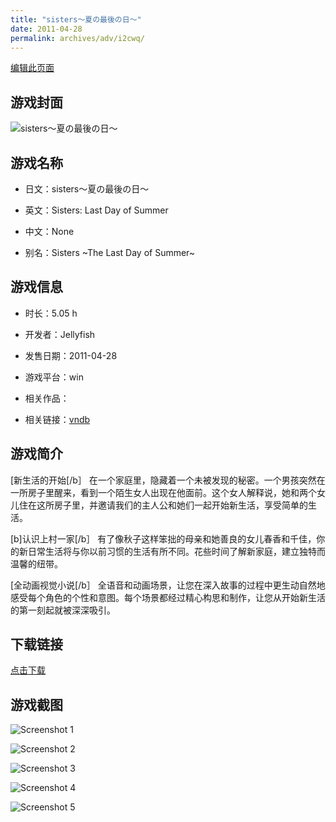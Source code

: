 ```yaml
---
title: "sisters～夏の最後の日～"
date: 2011-04-28
permalink: archives/adv/i2cwq/
---
```

[编辑此页面](https://github.com/ACG-3/ADV3-source/blob/main/source/_posts/sisters%EF%BD%9E%E5%A4%8F%E3%81%AE%E6%9C%80%E5%BE%8C%E3%81%AE%E6%97%A5%EF%BD%9E.md)

## 游戏封面

![sisters～夏の最後の日～](https://pan.timero.xyz/d/onedrive/img_lib_001/sisters%EF%BD%9E%E5%A4%8F%E3%81%AE%E6%9C%80%E5%BE%8C%E3%81%AE%E6%97%A5%EF%BD%9E_cover.avif)


## 游戏名称

- 日文：sisters～夏の最後の日～
- 英文：Sisters: Last Day of Summer
- 中文：None

- 别名：Sisters ~The Last Day of Summer~


## 游戏信息

- 时长：5.05 h
- 开发者：Jellyfish
- 发售日期：2011-04-28
- 游戏平台：win
- 相关作品：

- 相关链接：[vndb](https://vndb.org/v3896)


## 游戏简介

[新生活的开始[/b］
在一个家庭里，隐藏着一个未被发现的秘密。一个男孩突然在一所房子里醒来，看到一个陌生女人出现在他面前。这个女人解释说，她和两个女儿住在这所房子里，并邀请我们的主人公和她们一起开始新生活，享受简单的生活。

[b]认识上村一家[/b］
有了像秋子这样笨拙的母亲和她善良的女儿春香和千佳，你的新日常生活将与你以前习惯的生活有所不同。花些时间了解新家庭，建立独特而温馨的纽带。

[全动画视觉小说[/b］
全语音和动画场景，让您在深入故事的过程中更生动自然地感受每个角色的个性和意图。每个场景都经过精心构思和制作，让您从开始新生活的第一刻起就被深深吸引。




## 下载链接

[点击下载](https://pan.timero.xyz/onedrive/adv_lib_001/sisters%EF%BD%9E%E5%A4%8F%E3%81%AE%E6%9C%80%E5%BE%8C%E3%81%AE%E6%97%A5%EF%BD%9E)


## 游戏截图


![Screenshot 1](https://pan.timero.xyz/d/onedrive/img_lib_001/sisters%EF%BD%9E%E5%A4%8F%E3%81%AE%E6%9C%80%E5%BE%8C%E3%81%AE%E6%97%A5%EF%BD%9E_Screenshot_1.avif)

![Screenshot 2](https://pan.timero.xyz/d/onedrive/img_lib_001/sisters%EF%BD%9E%E5%A4%8F%E3%81%AE%E6%9C%80%E5%BE%8C%E3%81%AE%E6%97%A5%EF%BD%9E_Screenshot_2.avif)

![Screenshot 3](https://pan.timero.xyz/d/onedrive/img_lib_001/sisters%EF%BD%9E%E5%A4%8F%E3%81%AE%E6%9C%80%E5%BE%8C%E3%81%AE%E6%97%A5%EF%BD%9E_Screenshot_3.avif)

![Screenshot 4](https://pan.timero.xyz/d/onedrive/img_lib_001/sisters%EF%BD%9E%E5%A4%8F%E3%81%AE%E6%9C%80%E5%BE%8C%E3%81%AE%E6%97%A5%EF%BD%9E_Screenshot_4.avif)

![Screenshot 5](https://pan.timero.xyz/d/onedrive/img_lib_001/sisters%EF%BD%9E%E5%A4%8F%E3%81%AE%E6%9C%80%E5%BE%8C%E3%81%AE%E6%97%A5%EF%BD%9E_Screenshot_5.avif)

